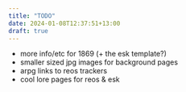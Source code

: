 ```yaml
---
title: "TODO"
date: 2024-01-08T12:37:51+13:00
draft: true
---
```


- more info/etc for 1869 (+ the esk template?)
- smaller sized jpg images for background pages
- arpg links to reos trackers
- cool lore pages for reos & esk